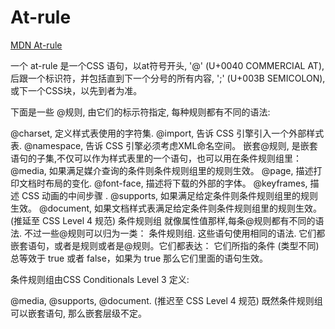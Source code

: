 <!--
 * @Author: tangdaoyong
 * @Date: 2021-04-27 15:03:15
 * @LastEditors: tangdaoyong
 * @LastEditTime: 2021-04-27 15:03:49
 * @Description: At-rule
-->
# At-rule

[MDN At-rule](https://developer.mozilla.org/zh-CN/docs/Web/CSS/At-rule)

一个 at-rule 是一个CSS 语句，以at符号开头, '@' (U+0040 COMMERCIAL AT), 后跟一个标识符，并包括直到下一个分号的所有内容, ';' (U+003B SEMICOLON), 或下一个CSS块，以先到者为准。

下面是一些 @规则, 由它们的标示符指定, 每种规则都有不同的语法:

@charset, 定义样式表使用的字符集.
@import, 告诉 CSS 引擎引入一个外部样式表.
@namespace, 告诉 CSS 引擎必须考虑XML命名空间。
嵌套@规则, 是嵌套语句的子集,不仅可以作为样式表里的一个语句，也可以用在条件规则组里：
@media, 如果满足媒介查询的条件则条件规则组里的规则生效。
@page, 描述打印文档时布局的变化.
@font-face, 描述将下载的外部的字体。 
@keyframes, 描述 CSS 动画的中间步骤 . 
@supports, 如果满足给定条件则条件规则组里的规则生效。 
@document, 如果文档样式表满足给定条件则条件规则组里的规则生效。 (推延至 CSS Level 4 规范)
条件规则组
就像属性值那样,每条@规则都有不同的语法. 不过一些@规则可以归为一类： 条件规则组. 这些语句使用相同的语法. 它们都嵌套语句，或者是规则或者是@规则。它们都表达： 它们所指的条件 (类型不同) 总等效于 true 或者 false，如果为 true 那么它们里面的语句生效。

条件规则组由CSS Conditionals Level 3 定义:

@media,
@supports,
@document. (推迟至 CSS Level 4 规范)
既然条件规则组可以嵌套语句, 那么嵌套层级不定。
